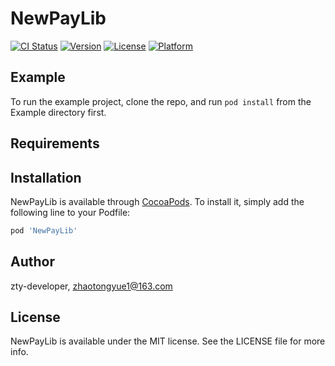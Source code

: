 # NewPayLib

[![CI Status](https://img.shields.io/travis/zty-developer/NewPayLib.svg?style=flat)](https://travis-ci.org/zty-developer/NewPayLib)
[![Version](https://img.shields.io/cocoapods/v/NewPayLib.svg?style=flat)](https://cocoapods.org/pods/NewPayLib)
[![License](https://img.shields.io/cocoapods/l/NewPayLib.svg?style=flat)](https://cocoapods.org/pods/NewPayLib)
[![Platform](https://img.shields.io/cocoapods/p/NewPayLib.svg?style=flat)](https://cocoapods.org/pods/NewPayLib)

## Example

To run the example project, clone the repo, and run `pod install` from the Example directory first.

## Requirements

## Installation

NewPayLib is available through [CocoaPods](https://cocoapods.org). To install
it, simply add the following line to your Podfile:

```ruby
pod 'NewPayLib'
```

## Author

zty-developer, zhaotongyue1@163.com

## License

NewPayLib is available under the MIT license. See the LICENSE file for more info.
